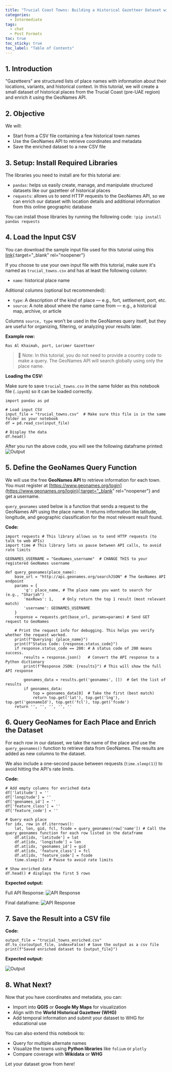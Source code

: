 ```yaml
---
title: "Trucial Coast Towns: Building a Historical Gazetteer Dataset with GeoNames"
categories:
  - Intermediate
tags:
  - chat
  - Post Formats
toc: true
toc_sticky: true
toc_label: "Table of Contents"
---
```


## 1. Introduction

"Gazetteers" are structured lists of place names with information about their locations, variants, and historical context. In this tutorial, we will create a small dataset of historical places from the Trucial Coast (pre-UAE region) and enrich it using the GeoNames API.

## 2. Objective
We will:
- Start from a CSV file containing a few historical town names
- Use the GeoNames API to retrieve coordinates and metadata
- Save the enriched dataset to a new CSV file


## 3. Setup: Install Required Libraries

The libraries you need to install are for this tutorial are:

- `pandas`: helps us easily create, manage, and manipulate structured datasets like our gazetteer of historical places
- `requests`: allows us to send HTTP requests to the GeoNames API, so we can enrich our dataset with location details and additional information from this online geographic database

You can install those libraries by running the following code:
```!pip install pandas requests```

## 4. Load the Input CSV

You can download the sample input file used for this tutorial using this [link](https://github.com/dhp-toolkit/dhp-toolkit.github.io/blob/master/assets/trucial_towns.csv.zip){:target="_blank" rel="noopener"}

If you choose to use your own input file with this tutorial, make sure it's named as `trucial_towns.csv` and has at least the following column:
- `name`: historical place name


Aditional columns (optional but recommended):
- `type`: A description of the kind of place — e.g., fort, settlement, port, etc.
- `source`: A note about where the name came from — e.g., a historical map, archive, or article

Columns `source, type` won’t be used in the GeoNames query itself, but they are useful for organizing, filtering, or analyzing your results later.

**Example row:**
```
Ras Al Khaimah,	port, Lorimer Gazetteer
```
> 📌 Note: In this tutorial, you do not need to provide a country code to make a query. The GeoNames API will search globally using only the place name.


**Loading the CSV:**

Make sure to save `trucial_towns.csv` in the same folder as this notebook file (`.ipynb`) so it can be loaded correctly.

```
import pandas as pd

# Load input CSV
input_file = "trucial_towns.csv"  # Make sure this file is in the same folder as your notebook
df = pd.read_csv(input_file)

# Display the data
df.head()
```

After you run the above code, you will see the following dataframe printed:
![Output](/assets/images/geonames/tutorial-geonames-4.1.png)


## 5. Define the GeoNames Query Function

We will use the free **GeoNames API** to retrieve information for each town. You must register at [https://www.geonames.org/login](https://www.geonames.org/login){:target="_blank" rel="noopener"} and get a username.

`query_geonames` used below is a function that sends a request to the GeoNames API using the place name. It returns information like latitude, longitude, and geographic classification for the most relevant result found.

**Code:**
```
import requests # This library allows us to send HTTP requests (to talk to web APIs)
import time # This library lets us pause between API calls, to avoid rate limits

GEONAMES_USERNAME = "GeoNames_username"  # CHANGE THIS to your registered GeoNames username

def query_geonames(place_name):
    base_url = "http://api.geonames.org/searchJSON" # The GeoNames API endpoint
    params = {
        'q': place_name, # The place name you want to search for (e.g., "Sharjah")
        'maxRows': 1,    # Only return the top 1 result (most relevant match)
        'username': GEONAMES_USERNAME
    }
    response = requests.get(base_url, params=params) # Send GET request to GeoNames
    
    # Print the request info for debugging. This helps you verify whether the request worked.
    print(f"Querying: {place_name}")
    print(f"Status Code: {response.status_code}") 
    if response.status_code == 200: # A status code of 200 means success.
        results = response.json()   # Convert the API response to a Python dictionary
        print(f"Response JSON: {results}") # This will show the full API response
        
        geonames_data = results.get('geonames', [])  # Get the list of results
        if geonames_data:
            top = geonames_data[0]  # Take the first (best match)
            return top.get('lat'), top.get('lng'), top.get('geonameId'), top.get('fcl'), top.get('fcode')
    return '', '', '', '', ''
```


## 6. Query GeoNames for Each Place and Enrich the Dataset

For each row in our dataset, we take the name of the place and use the `query_geonames()` function to retrieve data from GeoNames. The results are added as new columns to the dataset.

We also include a one-second pause between requests (`time.sleep(1)`) to avoid hitting the API's rate limits.

**Code:**
```
# Add empty columns for enriched data
df['latitude'] = ''
df['longitude'] = ''
df['geonames_id'] = ''
df['feature_class'] = ''
df['feature_code'] = ''

# Query each place
for idx, row in df.iterrows():
    lat, lon, gid, fcl, fcode = query_geonames(row['name']) # Call the query_geonames function for each row listed in the dataframe
    df.at[idx, 'latitude'] = lat
    df.at[idx, 'longitude'] = lon
    df.at[idx, 'geonames_id'] = gid
    df.at[idx, 'feature_class'] = fcl
    df.at[idx, 'feature_code'] = fcode
    time.sleep(1)  # Pause to avoid rate limits

# Show enriched data
df.head() # displays the first 5 rows
```

**Expected output:**

Full API Response:
![API Response](/assets/images/geonames/tutorial-geonames-6.1.png)

Final dataframe:
![API Response](/assets/images/geonames/tutorial-geonames-6.2.png)

## 7. Save the Result into a CSV file

**Code:**
```
output_file = "trucial_towns_enriched.csv"
df.to_csv(output_file, index=False) # Save the output as a csv file
print(f"Saved enriched dataset to {output_file}")
```
**Expected output:**

![Output](/assets/images/geonames/tutorial-geonames-7.1.png)


## 8. What Next?

Now that you have coordinates and metadata, you can:
- Import into **QGIS** or **Google My Maps** for visualization
- Align with the **World Historical Gazetteer (WHG)**
- Add temporal information and submit your dataset to WHG for educational use

You can also extend this notebook to:
- Query for multiple alternate names
- Visualize the towns using **Python libraries** like `folium` or `plotly`
- Compare coverage with **Wikidata** or **WHG**

Let your dataset grow from here!
